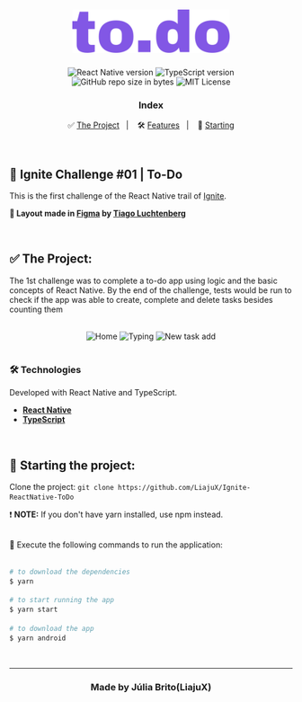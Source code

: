 <h1 align="center">
  <img src="./src/assets/logo.svg" alt="to.do" width="280px">
</h1>

<p align="center">  
  <img alt="React Native version" src="https://img.shields.io/badge/React_Native-v0.63.0-60dafb?style=flat&logoColor=60dafb&logo=react">
  
  <img alt="TypeScript version" src="https://img.shields.io/badge/TypeScript-v4.0.0-007acc?style=flat&logoColor=007acc&logo=typescript">

  <br>
  
  <img alt="GitHub repo size in bytes" src="https://img.shields.io/github/repo-size/LiajuX/Ignite-ReactNative-ToDo?color=green">
    
  <img alt="MIT License" src="https://img.shields.io/github/license/LiajuX/NextLevelWeek-Gameplay">
</p>

<h3 align="center">
  Index
</h3>

<p align="center">
  ✅ <a href="#%EF%B8%8F-the-project">The Project</a>&nbsp;&nbsp;&nbsp;|&nbsp;&nbsp;&nbsp;
  🛠 <a href="#-technologies">Features</a>&nbsp;&nbsp;&nbsp;|&nbsp;&nbsp;&nbsp;
  🏁 <a href="#-starting-the-project">Starting</a>
</p>

<br>

## 🚀 Ignite Challenge #01 | To-Do   
This is the first challenge of the React Native trail of [Ignite](https://rocketseat.com.br/ignite).
<br>

**🎨  Layout made in [Figma](https://www.figma.com/) by [Tiago Luchtenberg](https://www.instagram.com/tiagoluchtenberg/)**<br>

<br> 

## ✅  The Project:

The 1st challenge was to complete a to-do app using logic and the basic concepts of React Native. By the end of the challenge, tests would be run to check if the app was able to create, complete and delete tasks besides counting them<br>
<br>
<div align="center">
  <img src="https://user-images.githubusercontent.com/53796370/127192133-e0bf0f06-e36a-488c-9138-d94b3d6d8d97.png" alt="Home" width="250">
  <img src="https://user-images.githubusercontent.com/53796370/127192130-e4951e87-d2e6-4e38-93a9-17a6fd41c3a5.png" alt="Typing" width="250">
  <img src="https://user-images.githubusercontent.com/53796370/127192134-555dc69a-4015-486c-b106-80deb3cdffec.png" alt="New task add" width="250">
</div>

<br>

### 🛠 Technologies
Developed with React Native and TypeScript.

- **[React Native](https://reactnative.dev/)**
- **[TypeScript](https://www.typescriptlang.org/)**
<br>

## 🏁 Starting the project:

Clone the project: `git clone https://github.com/LiajuX/Ignite-ReactNative-ToDo`

❗ **NOTE:** If you don't have yarn installed, use npm instead.
<br>
<br>

📱 Execute the following commands to run the application:

````zsh

# to download the dependencies
$ yarn

# to start running the app
$ yarn start

# to download the app
$ yarn android
````
<br>

---

<h3 align="center" >
  Made by Júlia Brito(LiajuX)
</h3>
